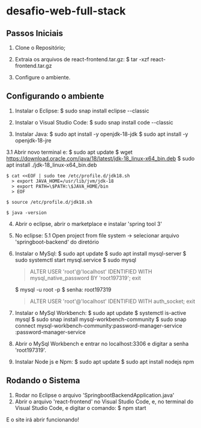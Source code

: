 # desafio-web-full-stack

<h2>Passos Iniciais</h2>

1. Clone o Repositório;
2. Extraia os arquivos de react-frontend.tar.gz:
  $ tar -xzf react-frontend.tar.gz
  
3. Configure o ambiente.

<h2>Configurando o ambiente</h2>

1. Instalar o Eclipse:
  $ sudo snap install eclipse --classic
  
2. Instalar o Visual Studio Code:
  $ sudo snap install code --classic
  
3. Instalar Java:
  $ sudo apt install -y openjdk-18-jdk
  $ sudo apt install -y openjdk-18-jre
  
  3.1 Abrir novo terminal e:
    $ sudo apt update
    $ wget https://download.oracle.com/java/18/latest/jdk-18_linux-x64_bin.deb
    $ sudo apt install ./jdk-18_linux-x64_bin.deb

    $ cat <<EOF | sudo tee /etc/profile.d/jdk18.sh
      > export JAVA_HOME=/usr/lib/jvm/jdk-18
      > export PATH=\$PATH:\$JAVA_HOME/bin
      > EOF

    $ source /etc/profile.d/jdk18.sh

    $ java -version

4. Abrir o eclipse, abrir o marketplace e instalar 'spring tool 3'

5. No eclipse:
   5.1 Open project from file system -> selecionar arquivo 'springboot-backend' do diretório
   
6. Instalar o MySql:
    $ sudo apt update
    $ sudo apt install mysql-server
    $ sudo systemctl start mysql.service
    $ sudo mysql
      > ALTER USER 'root'@'localhost' IDENTIFIED WITH mysql_native_password BY 'root197319';
      > exit

    $ mysql -u root -p
    $ senha: root197319

      > ALTER USER 'root'@'localhost' IDENTIFIED WITH auth_socket;
      > exit

7. Instalar o MySql Workbench:
    $ sudo apt update
    $ systemctl is-active mysql
    $ sudo snap install mysql-workbench-community
    $ sudo snap connect mysql-workbench-community:password-manager-service :password-manager-service

8. Abrir o MySql Workbench e entrar no localhost:3306 e digitar a senha 'root197319'.

9. Instalar Node js e Npm:
    $ sudo apt update
    $ sudo apt install nodejs npm

<h2>Rodando o Sistema</h2>

1. Rodar no Eclipse o arquivo 'SpringbootBackendApplication.java'
2. Abrir o arquivo 'react-frontend' no Visual Studio Code, e, no terminal do Visual Studio Code, e digitar o comando:
    $ npm start
    
E o site irá abrir funcionando!
